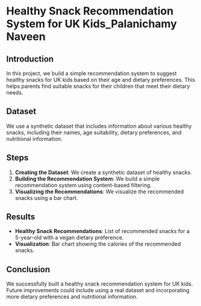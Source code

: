 # Healthy Snack Recommendation System for UK Kids_Palanichamy Naveen

## Introduction
In this project, we build a simple recommendation system to suggest healthy snacks for UK kids based on their age and dietary preferences. This helps parents find suitable snacks for their children that meet their dietary needs.

## Dataset
We use a synthetic dataset that includes information about various healthy snacks, including their names, age suitability, dietary preferences, and nutritional information.

## Steps

1. **Creating the Dataset**: We create a synthetic dataset of healthy snacks.
2. **Building the Recommendation System**: We build a simple recommendation system using content-based filtering.
3. **Visualizing the Recommendations**: We visualize the recommended snacks using a bar chart.

## Results

- **Healthy Snack Recommendations**: List of recommended snacks for a 5-year-old with a vegan dietary preference.
- **Visualization**: Bar chart showing the calories of the recommended snacks.

## Conclusion
We successfully built a healthy snack recommendation system for UK kids. Future improvements could include using a real dataset and incorporating more dietary preferences and nutritional information.
